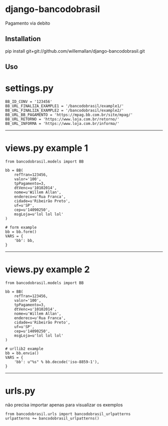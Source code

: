 django-bancodobrasil
========================

Pagamento via debito

Installation
------------

pip install git+git://github.com/willemallan/django-bancodobrasil.git


Uso
-----

# settings.py

    BB_ID_CONV = '123456'
    BB_URL_FINALIZA_EXAMPLE1 = '/bancodobrasil/example1/'
    BB_URL_FINALIZA_EXAMPLE2 = '/bancodobrasil/example2/'
    BB_URL_BB_PAGAMENTO = 'https://mpag.bb.com.br/site/mpag/'
    BB_URL_RETORNO = 'https://www.loja.com.br/retorno/'
    BB_URL_INFORMA = 'https://www.loja.com.br/informa/'



-----
# views.py example 1

    from bancodobrasil.models import BB

    bb = BB(
        refTran=123456,
        valor='100',
        tpPagamento=3,
        dtVenc=u'10102014',
        nome=u'Willem Allan',
        endereco=u'Rua Franca',
        cidade=u'Ribeirão Preto',
        uf=u'SP',
        cep=u'14090250',
        msgLoja=u'lol lol lol'
    )

    # form example
    bb = bb.form()
    VARS = {
        'bb': bb,
    }



-----
# views.py example 2

    from bancodobrasil.models import BB

    bb = BB(
        refTran=123456,
        valor='100',
        tpPagamento=3,
        dtVenc=u'10102014',
        nome=u'Willem Allan',
        endereco=u'Rua Franca',
        cidade=u'Ribeirão Preto',
        uf=u'SP',
        cep=u'14090250',
        msgLoja=u'lol lol lol'
    )

    # urllib2 example
    bb = bb.envia()
    VARS = {
        'bb': u"%s" % bb.decode('iso-8859-1'),
    }



-----
# urls.py

não precisa importar apenas para visualizar os exemplos

    from bancodobrasil.urls import bancodobrasil_urlpatterns
    urlpatterns += bancodobrasil_urlpatterns()







